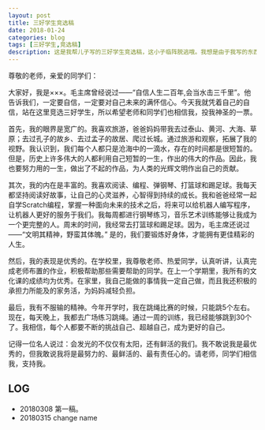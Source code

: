 ```yaml
---
layout: post
title: 三好学生竞选稿
date: 2018-01-24
categories: blog
tags: [三好学生,竞选稿]
description: 这是我帮儿子写的三好学生竞选稿，这小子临阵脱逃哦。我想是由于我写的东西对于小小学生来说太复杂的缘故。
---
```



尊敬的老师，亲爱的同学们：

大家好，我是×××。毛主席曾经说过——“自信人生二百年,会当水击三千里”。他告诉我们，一定要自信，一定要对自己未来的满怀信心。今天我就凭着自己的自信，站在这里竞选三好学生，所以希望老师和同学们也相信我，投我神圣的一票。

首先，我的眼界是宽广的。我喜欢旅游，爸爸妈妈带我去过泰山、黄河、大海、草原；去过孔子的故乡、去过孟子的故居、爬过长城。通过旅游和观察，拓展了我的视野。我认识到，我们每个人都只是沧海中的一滴水，存在的时间都是很短暂的。但是，历史上许多伟大的人都利用自己短暂的一生，作出的伟大的作品。因此，我也要努力用的一生，做出了不起的作品，为人类的光辉文明作出自己的贡献。

其次，我的内在是丰富的。我喜欢阅读、编程、弹钢琴、打篮球和踢足球。我每天都坚持阅读好故事，让自己的心灵滋养，心智得到持续的成长。我和爸爸经常一起自学Scratch编程，掌握一种面向未来的技术之后，将来可以给机器人编写程序，让机器人更好的服务于我们。我每周都进行钢琴练习，音乐艺术训练能够让我成为一个更完整的人。周末的时间，我经常去打篮球和踢足球。因为，毛主席还说过——“文明其精神，野蛮其体魄。” 是的，我们要锻炼好身体，才能拥有更佳精彩的人生。

然后，我的表现是优秀的。在学校里，我尊敬老师、热爱同学，认真听讲，认真完成老师布置的作业，积极帮助那些需要帮助的同学。在上一个学期里，我所有的文化课的成绩均为优秀。在家里，我自己能做的事情我一定自己做，而且我还积极的承担力所能及的家务活，为妈妈减轻负担。

最后，我有不服输的精神。今年开学时，我在跳绳比赛的时候，只能跳5个左右。现在，每天晚上，我都去广场练习跳绳。通过一周的训练，我已经能够跳到30个了。我相信，每个人都要不断的挑战自己、超越自己，成为更好的自己。

记得一位名人说过：会发光的不仅仅有太阳，还有鲜活的我们。我不敢说我是最优秀的，但我敢说我将是最努力的、最鲜活的、最有责任心的。请老师，同学们相信我，支持我。

## LOG
- 20180308 第一稿。
- 20180315 change name
